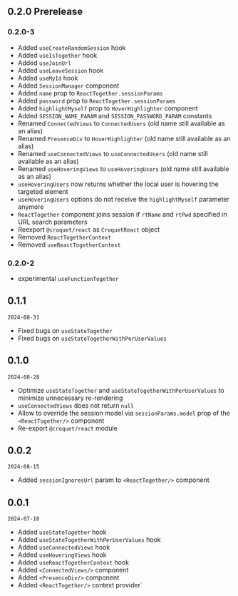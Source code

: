 ## 0.2.0 Prerelease

### 0.2.0-3
 - Added `useCreateRandomSession` hook
 - Added `useIsTogether` hook
 - Added `useJoinUrl`
 - Added `useLeaveSession` hook
 - Added `useMyId` hook
 - Added `SessionManager` component
 - Added `name` prop to `ReactTogether.sessionParams`
 - Added `password` prop to `ReactTogether.sessionParams`
 - Added `highlightMyself` prop to `HoverHighlighter` component
 - Added `SESSION_NAME_PARAM` and `SESSION_PASSWORD_PARAM` constants
 - Renamed `ConnectedViews` to `ConnectedUsers` (old name still available as an alias)
 - Renamed `PresenceDiv` to `HoverHighlighter` (old name still available as an alias)
 - Renamed `useConnectedViews` to `useConnectedUsers` (old name still available as an alias)
 - Renamed `useHoveringViews` to `useHoveringUsers` (old name still available as an alias)
 - `useHoveringUsers` now returns whether the local user is hovering the targeted element
 - `useHoveringUsers` options do not receive the `highlightMyself` parameter anymore
 - `ReactTogether` component joins session if `rtName` and `rtPwd` specified in URL search parameters
 - Reexport `@croquet/react` as `CroquetReact` object
 - Removed `ReactTogetherContext`
 - Removed `useReactTogetherContext`

### 0.2.0-2
 - experimental `useFunctionTogether`

## 0.1.1
`2024-08-31`

 - Fixed bugs on `useStateTogether`
 - Fixed bugs on `useStateTogetherWithPerUserValues`

## 0.1.0
`2024-08-28`

 - Optimize `useStateTogether` and `useStateTogetherWithPerUserValues` to minimize unnecessary re-rendering
 - `useConnectedViews` does not return `null`
 - Allow to override the session model via `sessionParams.model` prop of the `<ReactTogether/>` component
 - Re-export `@croquet/react` module

## 0.0.2
`2024-08-15`

 - Added `sessionIgnoresUrl` param to `<ReactTogether/>` component

## 0.0.1
`2024-07-18`

 - Added `useStateTogether` hook
 - Added `useStateTogetherWithPerUserValues` hook
 - Added `useConnectedViews` hook
 - Added `useHoveringViews` hook
 - Added `useReactTogetherContext` hook
 - Added `<ConnectedViews/>` component
 - Added `<PresenceDiv/>` component
 - Added `<ReactTogether/>` context provider`
